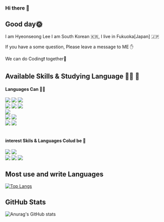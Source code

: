 
### Hi there 👋

<h2>Good day🌞</h2>
I am Hyeonseong Lee I am South Korean 🇰🇷, I live in Fukuoka[Japan] 🇯🇵

If you have a some question, Please leave a message to ME ✋

We can do Coding❗ together🥳

<h2>Available Skills & Studying Language 👨‍🎓 💪</h2>


#### Languages Can 👨‍🎓

<div id = java>
<img src = "https://img.shields.io/badge/Java-ED8B00?style=for-the-badge&logo=java&logoColor=white"/>
<img src = "https://img.shields.io/badge/Spring-6DB33F?style=for-the-badge&logo=spring&logoColor=white"/>
<img src = "https://img.shields.io/badge/Android-3DDC84?style=for-the-badge&logo=android&logoColor=white"/>
 
</br>
</div>
<div id = java-script>
<img src = "https://img.shields.io/badge/JavaScript-F7DF1E?style=for-the-badge&logo=javascript&logoColor=black"/>
<img src = "https://img.shields.io/badge/TypeScript-007ACC?style=for-the-badge&logo=typescript&logoColor=white"/>
<img src = "https://img.shields.io/badge/React-20232A?style=for-the-badge&logo=react&logoColor=61DAFB"/>
</br>
</div>
<div id = python>
<img src = "https://img.shields.io/badge/Python-3776AB?style=for-the-badge&logo=python&logoColor=white"/>
</br>
</div>
<div id = data-base>
<img src = "https://img.shields.io/badge/MySQL-00000F?style=for-the-badge&logo=mysql&logoColor=white"/>
<img src = "https://img.shields.io/badge/PostgreSQL-316192?style=for-the-badge&logo=postgresql&logoColor=white"/>
</br>
</div>
<div id = middle-ware>
<img src = "https://img.shields.io/badge/GitHub-100000?style=for-the-badge&logo=github&logoColor=white"/>
<img src = "https://img.shields.io/badge/Docker-2496ED?style=flat-square&logo=Docker&logoColor=white"/></a>&nbsp
</div>

</br>

#### interest Skils & Languages Colud be 📖
<div>
<img src = "https://img.shields.io/badge/C-00599C?style=for-the-badge&logo=c&logoColor=white"/>
<img src = "https://img.shields.io/badge/C%2B%2B-00599C?style=for-the-badge&logo=c%2B%2B&logoColor=white"/>
</br>
<img src = "https://img.shields.io/badge/Go-00ADD8?style=for-the-badge&logo=go&logoColor=white"/>
<img src = "https://img.shields.io/badge/Kotlin-0095D5?&style=for-the-badge&logo=kotlin&logoColor=white"/>
<img src = "https://img.shields.io/badge/Swift-FA7343?style=for-the-badge&logo=swift&logoColor=white"/>
</div>

<h2>Most use and write Languages</h2>

<div>
 
  [![Top Langs](https://github-readme-stats.vercel.app/api/top-langs/?username=Polobear9&langs_count=8&count_private=false&hide=css,html)](https://github.com/anuraghazra/github-readme-stats)
 
 </div>

<h2>GitHub Stats</h2>


 ![Anurag's GitHub stats](https://github-readme-stats.vercel.app/api?username=Polobear9&show_icons=true&theme=dracula&count_private=false)
 
  <!--**Polobear9/Polobear9** is a ✨ _special_ ✨ repository because its `README.md` (this file) appears on your GitHub profile.

Here are some ideas to get you started:

- 🔭 I’m currently working on ...
- 🌱 I’m currently learning ...
- 👯 I’m looking to collaborate on ...
- 🤔 I’m looking for help with ...
- 💬 Ask me about ...
- 📫 How to reach me: ...
- 😄 Pronouns: ...
- ⚡ Fun fact: ...
-->


